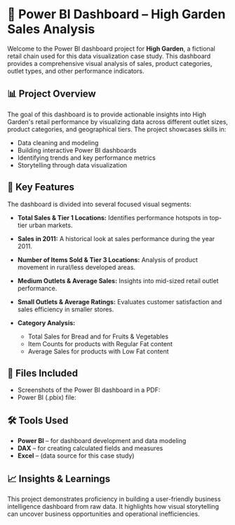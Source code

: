 # 🧮 Power BI Dashboard – High Garden Sales Analysis

Welcome to the Power BI dashboard project for **High Garden**, a fictional retail chain used for this data visualization case study. This dashboard provides a comprehensive visual analysis of sales, product categories, outlet types, and other performance indicators.

## 📊 Project Overview

The goal of this dashboard is to provide actionable insights into High Garden's retail performance by visualizing data across different outlet sizes, product categories, and geographical tiers. The project showcases skills in:

* Data cleaning and modeling
* Building interactive Power BI dashboards
* Identifying trends and key performance metrics
* Storytelling through data visualization

## 📌 Key Features

The dashboard is divided into several focused visual segments:

* **Total Sales & Tier 1 Locations:** Identifies performance hotspots in top-tier urban markets.
* **Sales in 2011:** A historical look at sales performance during the year 2011.
* **Number of Items Sold & Tier 3 Locations:** Analysis of product movement in rural/less developed areas.
* **Medium Outlets & Average Sales:** Insights into mid-sized retail outlet performance.
* **Small Outlets & Average Ratings:** Evaluates customer satisfaction and sales efficiency in smaller stores.
* **Category Analysis:**

  * Total Sales for Bread and for Fruits & Vegetables
  * Item Counts for products with Regular Fat content
  * Average Sales for products with Low Fat content

## 📁 Files Included

* Screenshots of the Power BI dashboard in a PDF:
* Power BI (.pbix) file: 

## 🛠 Tools Used

* **Power BI** – for dashboard development and data modeling
* **DAX** – for creating calculated fields and measures
* **Excel** – (data source for this case study)

## 📈 Insights & Learnings

This project demonstrates proficiency in building a user-friendly business intelligence dashboard from raw data. It highlights how visual storytelling can uncover business opportunities and operational inefficiencies.
